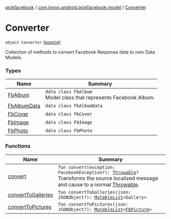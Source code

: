 [pickfacebook](../../index.md) / [com.lovoo.android.pickfacebook.model](../index.md) / [Converter](./index.md)

# Converter

`object Converter` [(source)](https://github.com/lovoo/android-pickpic/blob/master/pickfacebook/src/main/kotlin/com/lovoo/android/pickfacebook/model/Converter.kt#L12)

Collection of methods to convert Facebook Response data to own Data Models.

### Types

| Name | Summary |
|---|---|
| [FbAlbum](-fb-album/index.md) | `data class FbAlbum`<br>Model class that represents Facebook Album. |
| [FbAlbumData](-fb-album-data/index.md) | `data class FbAlbumData` |
| [FbCover](-fb-cover/index.md) | `data class FbCover` |
| [FbImage](-fb-image/index.md) | `data class FbImage` |
| [FbPhoto](-fb-photo/index.md) | `data class FbPhoto` |

### Functions

| Name | Summary |
|---|---|
| [convert](convert.md) | `fun convert(exception: FacebookException?): `[`Throwable`](https://kotlinlang.org/api/latest/jvm/stdlib/kotlin/-throwable/index.html)`?`<br>Transforms the source localized message and cause to a normal [Throwable](https://kotlinlang.org/api/latest/jvm/stdlib/kotlin/-throwable/index.html). |
| [convertToGalleries](convert-to-galleries.md) | `fun convertToGalleries(json: JSONObject?): `[`MutableList`](https://kotlinlang.org/api/latest/jvm/stdlib/kotlin.collections/-mutable-list/index.html)`<Gallery>` |
| [convertToPictures](convert-to-pictures.md) | `fun convertToPictures(json: JSONObject?): `[`MutableList`](https://kotlinlang.org/api/latest/jvm/stdlib/kotlin.collections/-mutable-list/index.html)`<`[`FbPicture`](../-fb-picture/index.md)`>` |

